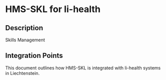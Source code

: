 # HMS-SKL for li-health

## Description

Skills Management

## Integration Points

This document outlines how HMS-SKL is integrated with li-health systems in Liechtenstein.
